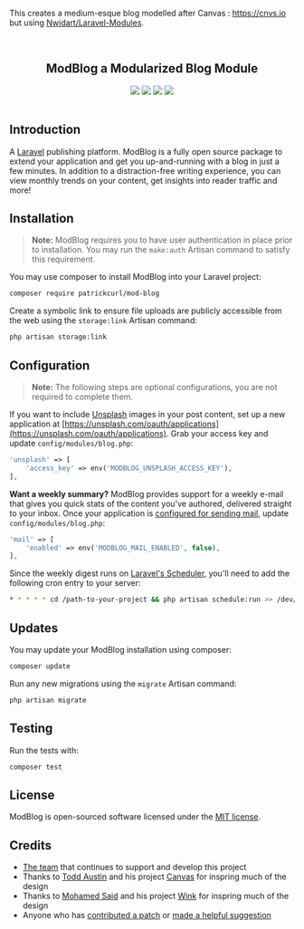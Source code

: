 This creates a medium-esque blog modelled after Canvas : https://cnvs.io but using [Nwidart/Laravel-Modules](https://github.com/nwidart/laravel-modules). 

<p align="center">
    <br>
    <center><h2>ModBlog a Modularized Blog Module</h2></center>
</p>

<p align="center">
    <a href="https://travis-ci.org/patrickcurl/mod-blog"><img src="https://travis-ci.org/patrickcurl/mod-blog.svg?branch=master"></a>
    <a href="https://packagist.org/packages/patrickcurl/mod-blog"><img src="https://poser.pugx.org/patrickcurl/mod-blog/downloads"></a>
    <a href="https://packagist.org/packages/patrickcurl/mod-blog"><img src="https://poser.pugx.org/patrickcurl/mod-blog/v/stable"></a>
    <a href="https://packagist.org/packages/patrickcurl/mod-blog"><img src="https://poser.pugx.org/patrickcurl/mod-blog/license"></a>
    <br><br>
</p>

## Introduction

A [Laravel](https://laravel.com) publishing platform. ModBlog is a fully open source package to extend your 
application and get you up-and-running with a blog in just a few minutes. In addition to a distraction-free 
writing experience, you can view monthly trends on your content, get insights into reader traffic and more!

## Installation

> **Note:** ModBlog requires you to have user authentication in place prior to installation. You may run the `make:auth` Artisan command to satisfy this requirement.

You may use composer to install ModBlog into your Laravel project:

```bash
composer require patrickcurl/mod-blog
```

Create a symbolic link to ensure file uploads are publicly accessible from the web using the `storage:link` Artisan command:

```bash
php artisan storage:link
```

## Configuration

> **Note:** The following steps are optional configurations, you are not required to complete them.

If you want to include [Unsplash](https://unsplash.com) images in your post content, set up a new application at [https://unsplash.com/oauth/applications](https://unsplash.com/oauth/applications). Grab your access key and update `config/modules/blog.php`:

```php
'unsplash' => [
    'access_key' => env('MODBLOG_UNSPLASH_ACCESS_KEY'),
],
```

**Want a weekly summary?** ModBlog provides support for a weekly e-mail that gives you quick stats of the content you've authored, delivered straight to your inbox. Once your application is [configured for sending mail](https://laravel.com/docs/5.8/mail), update `config/modules/blog.php`:

```php
'mail' => [
    'enabled' => env('MODBLOG_MAIL_ENABLED', false),
],
```

Since the weekly digest runs on [Laravel's Scheduler](https://laravel.com/docs/5.8/scheduling#introduction), you'll need to add the following cron entry to your server:

```bash
* * * * * cd /path-to-your-project && php artisan schedule:run >> /dev/null 2>&1
```

## Updates

You may update your ModBlog installation using composer:

```bash
composer update
```

Run any new migrations using the `migrate` Artisan command:

```bash
php artisan migrate
```

## Testing

Run the tests with:

```bash
composer test
```

## License

ModBlog is open-sourced software licensed under the [MIT license](https://opensource.org/licenses/MIT).

## Credits

- [The team](https://github.com/orgs/cnvs/people) that continues to support and develop this project
- Thanks to [Todd Austin](https://cnvs.io/) and his project [Canvas](https://github.com/cnvs/canvas) for inspring much of the design
- Thanks to [Mohamed Said](https://themsaid.com/) and his project [Wink](https://github.com/writingink/wink) for inspring much of the design
- Anyone who has [contributed a patch](https://github.com/patrickcurl/mod-blog/pulls) or [made a helpful suggestion](https://github.com/patrickcurl/mod-blog/issues)
